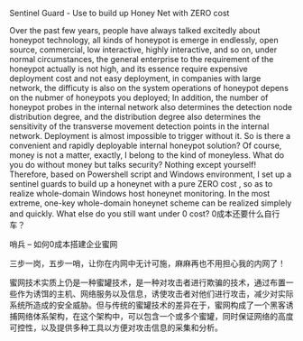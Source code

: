 Sentinel Guard - Use to build up Honey Net with ZERO cost

Over the past few years, people have always talked excitedly about honeypot technology, all kinds of honeypot is emerge in endlessly, open source, commercial, low interactive, highly interactive, and so on, under normal circumstances, the general enterprise to the requirement of the honeypot actually is not high, and its essence require expensive deployment cost and not easy deployment, in companies with large network, the difficuty is also on the system operations of honeypot depens on the nubmer of honeypots you deployed; In addition, the number of honeypot probes in the internal network also determines the detection node distribution degree, and the distribution degree also determines the sensitivity of the transverse movement detection points in the internal network. Deployment is almost impossible to trigger without it. So is there a convenient and rapidly deployable internal honeypot solution? Of course, money is not a matter, exactly, I belong to the kind of moneyless. What do you do without money but talks security? Nothing except yourself! Therefore, based on Powershell script and Windows environment, I set up a sentinel guards to build up a honeynet with a pure ZERO cost , so as to realize whole-domain Windows host honeynet monitoring. In the most extreme, one-key whole-domain honeynet scheme can be realized simplely and quickly. What else do you still want under 0 cost? 0成本还要什么自行车？

哨兵 – 如何0成本搭建企业蜜网

三步一岗，五步一哨，让你在内网中无计可施，麻麻再也不用担心我的内网了！

蜜网技术实质上仍是一种蜜罐技术，是一种对攻击者进行欺骗的技术，通过布置一些作为诱饵的主机、网络服务以及信息，诱使攻击者对他们进行攻击，减少对实际系统所造成的安全威胁。但与传统的蜜罐技术的差异在于，蜜网构成了一个黑客诱捕网络体系架构，在这个架构中，可以包含一个或多个蜜罐，同时保证网络的高度可控性，以及提供多种工具以方便对攻击信息的采集和分析。
